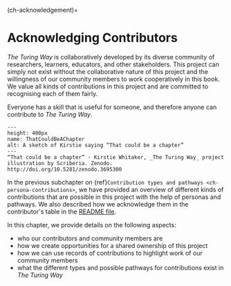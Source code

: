 (ch-acknowledgement)=
# Acknowledging Contributors

_The Turing Way_ is collaboratively developed by its diverse community of researchers, learners, educators, and other stakeholders.
This project can simply not exist without the collaborative nature of this project and the willingness of our community members to work cooperatively in this book.
We value all kinds of contributions in this project and are committed to recognising each of them fairly.

Everyone has a skill that is useful for someone, and therefore anyone can contribute to _The Turing Way_.

<!---
| ![A sketch of Kirstie saying “That could be a chapter”](../figures/ThatCouldBeAChapter.png) |
|----------|
| “That could be a chapter” - Kirstie Whitaker, _The Turing Way_ project illustration by Scriberia. Zenodo. http://doi.org/10.5281/zenodo.3695300 |
--->

```{figure} ../figures/ThatCouldBeAChapter.png
---
height: 400px
name: ThatCouldBeAChapter
alt: A sketch of Kirstie saying “That could be a chapter”
---
“That could be a chapter” - Kirstie Whitaker, _The Turing Way_ project illustration by Scriberia. Zenodo. http://doi.org/10.5281/zenodo.3695300
```

In the previous subchapter on {ref}`Contribution types and pathways <ch-persona-contributions>`, we have provided an overview of different kinds of contributions that are possible in this project with the help of personas and pathways.
We also described how we acknowledge them in the contributor's table in the [README file](https://github.com/alan-turing-institute/the-turing-way/blob/master/README.md#contributors).

In this chapter, we provide details on the following aspects:
- who our contributors and community members are
- how we create opportunities for a shared ownership of this project
- how we can use records of contributions to highlight work of our community members
- what the different types and possible pathways for contributions exist in _The Turing Way_
